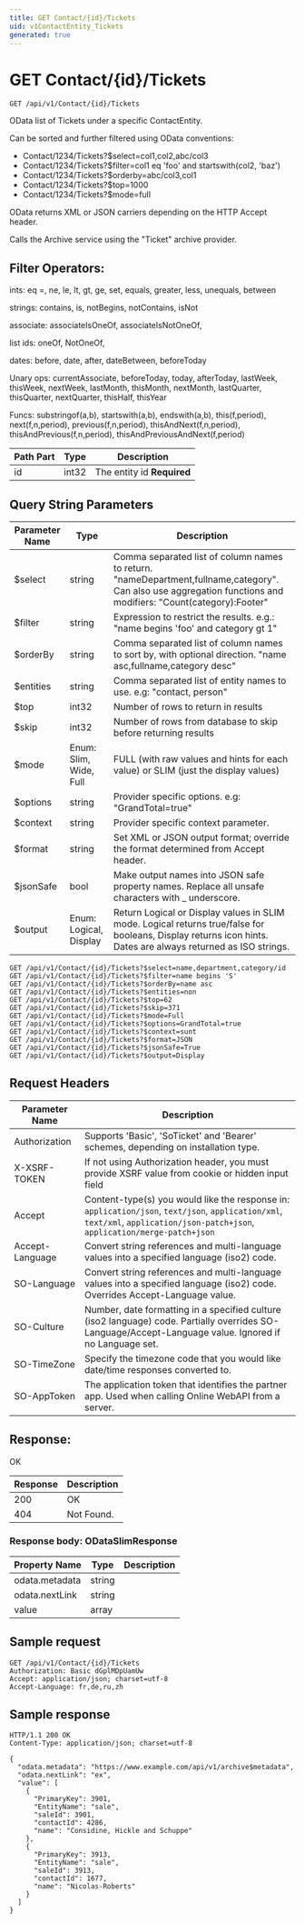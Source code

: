```yaml
---
title: GET Contact/{id}/Tickets
uid: v1ContactEntity_Tickets
generated: true
---
```


# GET Contact/{id}/Tickets

```http
GET /api/v1/Contact/{id}/Tickets
```

OData list of Tickets under a specific ContactEntity.


Can be sorted and further filtered using OData conventions:

* Contact/1234/Tickets?$select=col1,col2,abc/col3
* Contact/1234/Tickets?$filter=col1 eq 'foo' and startswith(col2, 'baz')
* Contact/1234/Tickets?$orderby=abc/col3,col1
* Contact/1234/Tickets?$top=1000
* Contact/1234/Tickets?$mode=full


OData returns XML or JSON carriers depending on the HTTP Accept header.


Calls the Archive service using the "Ticket" archive provider.


## Filter Operators: ##

ints: eq =, ne, le, lt, gt, ge, set, equals, greater, less, unequals, between

strings: contains, is, notBegins, notContains, isNot

associate: associateIsOneOf, associateIsNotOneOf,  

list ids: oneOf, NotOneOf, 

dates: before, date, after, dateBetween, beforeToday

Unary ops: currentAssociate, beforeToday, today, afterToday, lastWeek, thisWeek, nextWeek, lastMonth, thisMonth, nextMonth, lastQuarter, thisQuarter, nextQuarter, thisHalf, thisYear

Funcs: substringof(a,b), startswith(a,b), endswith(a,b), this(f,period), next(f,n,period), previous(f,n,period), thisAndNext(f,n,period), thisAndPrevious(f,n,period), thisAndPreviousAndNext(f,period)





| Path Part | Type | Description |
|-----------|------|-------------|
| id | int32 | The entity id **Required** |


## Query String Parameters

| Parameter Name | Type |  Description |
|----------------|------|--------------|
| $select | string |  Comma separated list of column names to return. "nameDepartment,fullname,category". Can also use aggregation functions and modifiers: "Count(category):Footer" |
| $filter | string |  Expression to restrict the results. e.g.: "name begins 'foo' and category gt 1" |
| $orderBy | string |  Comma separated list of column names to sort by, with optional direction. "name asc,fullname,category desc" |
| $entities | string |  Comma separated list of entity names to use. e.g: "contact, person" |
| $top | int32 |  Number of rows to return in results |
| $skip | int32 |  Number of rows from database to skip before returning results |
| $mode | Enum: Slim, Wide, Full |  FULL (with raw values and hints for each value) or SLIM (just the display values) |
| $options | string |  Provider specific options. e.g: "GrandTotal=true" |
| $context | string |  Provider specific context parameter. |
| $format | string |  Set XML or JSON output format; override the format determined from Accept header. |
| $jsonSafe | bool |  Make output names into JSON safe property names. Replace all unsafe characters with _ underscore. |
| $output | Enum: Logical, Display |  Return Logical or Display values in SLIM mode. Logical returns true/false for booleans, Display returns icon hints. Dates are always returned as ISO strings. |

```http
GET /api/v1/Contact/{id}/Tickets?$select=name,department,category/id
GET /api/v1/Contact/{id}/Tickets?$filter=name begins 'S'
GET /api/v1/Contact/{id}/Tickets?$orderBy=name asc
GET /api/v1/Contact/{id}/Tickets?$entities=non
GET /api/v1/Contact/{id}/Tickets?$top=62
GET /api/v1/Contact/{id}/Tickets?$skip=371
GET /api/v1/Contact/{id}/Tickets?$mode=Full
GET /api/v1/Contact/{id}/Tickets?$options=GrandTotal=true
GET /api/v1/Contact/{id}/Tickets?$context=sunt
GET /api/v1/Contact/{id}/Tickets?$format=JSON
GET /api/v1/Contact/{id}/Tickets?$jsonSafe=True
GET /api/v1/Contact/{id}/Tickets?$output=Display
```


## Request Headers

| Parameter Name | Description |
|----------------|-------------|
| Authorization  | Supports 'Basic', 'SoTicket' and 'Bearer' schemes, depending on installation type. |
| X-XSRF-TOKEN   | If not using Authorization header, you must provide XSRF value from cookie or hidden input field |
| Accept         | Content-type(s) you would like the response in: `application/json`, `text/json`, `application/xml`, `text/xml`, `application/json-patch+json`, `application/merge-patch+json` |
| Accept-Language | Convert string references and multi-language values into a specified language (iso2) code. |
| SO-Language | Convert string references and multi-language values into a specified language (iso2) code. Overrides Accept-Language value. |
| SO-Culture | Number, date formatting in a specified culture (iso2 language) code. Partially overrides SO-Language/Accept-Language value. Ignored if no Language set. |
| SO-TimeZone | Specify the timezone code that you would like date/time responses converted to. |
| SO-AppToken | The application token that identifies the partner app. Used when calling Online WebAPI from a server. |


## Response:

OK

| Response | Description |
|----------------|-------------|
| 200 | OK |
| 404 | Not Found. |

### Response body: ODataSlimResponse

| Property Name | Type |  Description |
|----------------|------|--------------|
| odata.metadata | string |  |
| odata.nextLink | string |  |
| value | array |  |

## Sample request

```http!
GET /api/v1/Contact/{id}/Tickets
Authorization: Basic dGplMDpUamUw
Accept: application/json; charset=utf-8
Accept-Language: fr,de,ru,zh
```

## Sample response

```http_
HTTP/1.1 200 OK
Content-Type: application/json; charset=utf-8

{
  "odata.metadata": "https://www.example.com/api/v1/archive$metadata",
  "odata.nextLink": "ex",
  "value": [
    {
      "PrimaryKey": 3901,
      "EntityName": "sale",
      "saleId": 3901,
      "contactId": 4286,
      "name": "Considine, Hickle and Schuppe"
    },
    {
      "PrimaryKey": 3913,
      "EntityName": "sale",
      "saleId": 3913,
      "contactId": 1677,
      "name": "Nicolas-Roberts"
    }
  ]
}
```